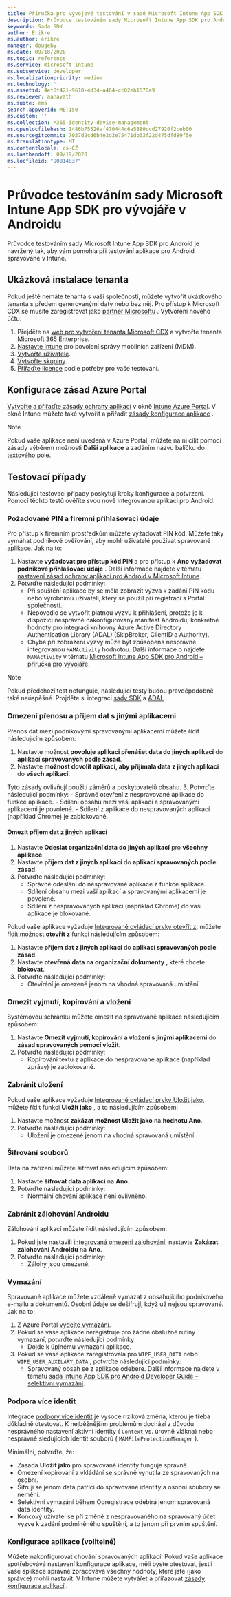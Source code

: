 ```yaml
---
title: Příručka pro vývojové testování v sadě Microsoft Intune App SDK pro Android
description: Průvodce testováním sady Microsoft Intune App SDK pro Android vám pomůže otestovat aplikaci pro Android spravovanou v Intune.
keywords: Sada SDK
author: Erikre
ms.author: erikre
manager: dougeby
ms.date: 09/18/2020
ms.topic: reference
ms.service: microsoft-intune
ms.subservice: developer
ms.localizationpriority: medium
ms.technology: ''
ms.assetid: 4ef8f421-9610-4d34-a464-cc02eb1578a9
ms.reviewer: aanavath
ms.suite: ems
search.appverid: MET150
ms.custom: ''
ms.collection: M365-identity-device-management
ms.openlocfilehash: 1486b75526af470444c6a5880ccd27920f2ceb00
ms.sourcegitcommit: 7037d2cd6b4e3d3e75471db33f22d475dfd89f5e
ms.translationtype: MT
ms.contentlocale: cs-CZ
ms.lasthandoff: 09/19/2020
ms.locfileid: "90814837"
---
```

# <a name="microsoft-intune-app-sdk-for-android-developers-testing-guide"></a>Průvodce testováním sady Microsoft Intune App SDK pro vývojáře v Androidu

Průvodce testováním sady Microsoft Intune App SDK pro Android je navržený tak, aby vám pomohla při testování aplikace pro Android spravované v Intune.

## <a name="demo-tenant-setup"></a>Ukázková instalace tenanta
Pokud ještě nemáte tenanta s vaší společností, můžete vytvořit ukázkového tenanta s předem generovanými daty nebo bez něj. Pro přístup k Microsoft CDX se musíte zaregistrovat jako [partner Microsoftu](https://partner.microsoft.com/business-opportunities/why-microsoft) . Vytvoření nového účtu:
1. Přejděte na [web pro vytvoření tenanta Microsoft CDX](https://cdx.transform.microsoft.com/my-tenants/create-tenant) a vytvořte tenanta Microsoft 365 Enterprise.
2. [Nastavte Intune](../fundamentals/setup-steps.md) pro povolení správy mobilních zařízení (MDM).
3. [Vytvořte uživatele](../fundamentals/users-add.md).
4. [Vytvořte skupiny](../fundamentals/groups-add.md).
5. [Přiřaďte licence](../fundamentals/licenses-assign.md) podle potřeby pro vaše testování.


## <a name="azure-portal-policy-configuration"></a>Konfigurace zásad Azure Portal
[Vytvořte a přiřaďte zásady ochrany aplikací](../apps/app-protection-policies.md) v okně [Intune Azure Portal](https://portal.azure.com/?feature.customportal=false#blade/Microsoft_Intune_Apps/MainMenu/14/selectedMenuItem/Overview). V okně Intune můžete také vytvořit a přiřadit [zásady konfigurace aplikace](../apps/app-configuration-policies-overview.md) .

> [!NOTE]
> Pokud vaše aplikace není uvedená v Azure Portal, můžete na ni cílit pomocí zásady výběrem možnosti **Další aplikace** a zadáním názvu balíčku do textového pole.

## <a name="test-cases"></a>Testovací případy

Následující testovací případy poskytují kroky konfigurace a potvrzení. Pomocí těchto testů ověříte svou nově integrovanou aplikaci pro Android.

### <a name="required-pin-and-corporate-credentials"></a>Požadované PIN a firemní přihlašovací údaje

Pro přístup k firemním prostředkům můžete vyžadovat PIN kód. Můžete taky vymáhat podnikové ověřování, aby mohli uživatelé používat spravované aplikace. Jak na to:

1. Nastavte **vyžadovat pro přístup kód PIN** a pro přístup k **Ano** **vyžadovat podnikové přihlašovací údaje** . Další informace najdete v tématu [nastavení zásad ochrany aplikací pro Android v Microsoft Intune](../apps/app-protection-policy-settings-android.md#access-requirements).
2. Potvrďte následující podmínky:
    - Při spuštění aplikace by se měla zobrazit výzva k zadání PIN kódu nebo výrobnímu uživateli, který se použil při registraci s Portál společnosti.
    - Nepovedlo se vytvořit platnou výzvu k přihlášení, protože je k dispozici nesprávně nakonfigurovaný manifest Androidu, konkrétně hodnoty pro integraci knihovny Azure Active Directory Authentication Library (ADAL) (SkipBroker, ClientID a Authority).
    - Chyba při zobrazení výzvy může být způsobena nesprávně integrovanou `MAMActivity` hodnotou. Další informace o najdete `MAMActivity` v tématu [Microsoft Intune App SDK pro Android – příručka pro vývojáře](app-sdk-android.md).

> [!NOTE] 
> Pokud předchozí test nefunguje, následující testy budou pravděpodobně také neúspěšné. Projděte si integraci [sady SDK](app-sdk-android.md#sdk-integration) a [ADAL](app-sdk-android.md#configure-azure-active-directory-authentication-library-adal) .

### <a name="restrict-transferring-and-receiving-data-with-other-apps"></a>Omezení přenosu a příjem dat s jinými aplikacemi
Přenos dat mezi podnikovými spravovanými aplikacemi můžete řídit následujícím způsobem:

1. Nastavte možnost **povoluje aplikaci přenášet data do jiných aplikací** do **aplikací spravovaných podle zásad**.
2. Nastavte **možnost dovolit aplikaci, aby přijímala data z jiných aplikací** do **všech aplikací**. 

Tyto zásady ovlivňují použití záměrů a poskytovatelů obsahu.
3. Potvrďte následující podmínky:
    - Správné otevření z nespravované aplikace do funkce aplikace.
    - Sdílení obsahu mezi vaší aplikací a spravovanými aplikacemi je povolené.
    - Sdílení z aplikace do nespravovaných aplikací (například Chrome) je zablokované.

#### <a name="restrict-receiving-data-from-other-apps"></a>Omezit příjem dat z jiných aplikací

1. Nastavte **Odeslat organizační data do jiných aplikací** pro **všechny aplikace**.
2. Nastavte **příjem dat z jiných aplikací** do **aplikací spravovaných podle zásad**. 
3. Potvrďte následující podmínky:
    - Správné odeslání do nespravované aplikace z funkce aplikace.
    - Sdílení obsahu mezi vaší aplikací a spravovanými aplikacemi je povolené.
    - Sdílení z nespravovaných aplikací (například Chrome) do vaší aplikace je blokované.

Pokud vaše aplikace vyžaduje [Integrované ovládací prvky otevřít z](app-sdk-android.md#opening-data-from-a-local-or-cloud-storage-location), můžete řídit možnost **otevřít z** funkcí následujícím způsobem:

1. Nastavte **příjem dat z jiných aplikací** do **aplikací spravovaných podle zásad**. 
2. Nastavte **otevřená data na organizační dokumenty** , které chcete **blokovat**. 
3. Potvrďte následující podmínky:
    - Otevírání je omezené jenom na vhodná spravovaná umístění.

### <a name="restrict-cut-copy-and-paste"></a>Omezit vyjmutí, kopírování a vložení
Systémovou schránku můžete omezit na spravované aplikace následujícím způsobem:

1. Nastavte **Omezit vyjmutí, kopírování a vložení s jinými aplikacemi** do **zásad spravovaných pomocí vložit**.
2. Potvrďte následující podmínky:
    - Kopírování textu z aplikace do nespravované aplikace (například zprávy) je zablokované.

### <a name="prevent-save"></a>Zabránit uložení
Pokud vaše aplikace vyžaduje [Integrované ovládací prvky Uložit jako](app-sdk-android.md#example-data-transfer-between-apps-and-device-or-cloud-storage-locations), můžete řídit funkci **Uložit jako** , a to následujícím způsobem:

1. Nastavte možnost **zakázat možnost Uložit jako** na **hodnotu Ano**.
2. Potvrďte následující podmínky:
    - Uložení je omezené jenom na vhodná spravovaná umístění.

### <a name="file-encryption"></a>Šifrování souborů
Data na zařízení můžete šifrovat následujícím způsobem:

1. Nastavte **šifrovat data aplikací** na **Ano**.
2. Potvrďte následující podmínky:
    - Normální chování aplikace není ovlivněno.

### <a name="prevent-android-backups"></a>Zabránit zálohování Androidu
Zálohování aplikací můžete řídit následujícím způsobem:

1. Pokud jste nastavili [integrovaná omezení zálohování](app-sdk-android.md#protecting-backup-data), nastavte **Zakázat zálohování Androidu** na **Ano**.
2. Potvrďte následující podmínky:
    - Zálohy jsou omezené.

### <a name="wipe"></a>Vymazání
Spravované aplikace můžete vzdáleně vymazat z obsahujícího podnikového e-mailu a dokumentů. Osobní údaje se dešifrují, když už nejsou spravované. Jak na to:

1. Z Azure Portal [vydejte vymazání](../apps/apps-selective-wipe.md).
2. Pokud se vaše aplikace neregistruje pro žádné obslužné rutiny vymazání, potvrďte následující podmínky:
    - Dojde k úplnému vymazání aplikace.
3. Pokud se vaše aplikace zaregistrovala pro `WIPE_USER_DATA` nebo `WIPE_USER_AUXILARY_DATA` , potvrďte následující podmínky:
    - Spravovaný obsah se z aplikace odebere. Další informace najdete v tématu [sada Intune App SDK pro Android Developer Guide – selektivní vymazání](app-sdk-android.md#selective-wipe).

### <a name="multi-identity-support"></a>Podpora více identit
Integrace [podpory více identit](app-sdk-android.md#multi-identity-optional) je vysoce riziková změna, kterou je třeba důkladně otestovat. K nejběžnějším problémům dochází z důvodu nesprávného nastavení aktivní identity ( `Context` vs. úrovně vlákna) nebo nesprávně sledujících identit souborů ( `MAMFileProtectionManager` ).

Minimální, potvrďte, že:

- Zásada **Uložit jako** pro spravované identity funguje správně.
- Omezení kopírování a vkládání se správně vynutila ze spravovaných na osobní.
- Šifrují se jenom data patřící do spravované identity a osobní soubory se nemění.
- Selektivní vymazání během Odregistrace odebírá jenom spravovaná data identity.
- Koncový uživatel se při změně z nespravovaného na spravovaný účet vyzve k zadání podmíněného spuštění, a to jenom při prvním spuštění.

### <a name="app-configuration-optional"></a>Konfigurace aplikace (volitelné)
Můžete nakonfigurovat chování spravovaných aplikací. Pokud vaše aplikace spotřebovává nastavení konfigurace aplikace, měli byste otestovat, jestli vaše aplikace správně zpracovává všechny hodnoty, které jste (jako správce) mohli nastavit. V Intune můžete vytvářet a přiřazovat [zásady konfigurace aplikací](../apps/app-configuration-policies-overview.md) .


